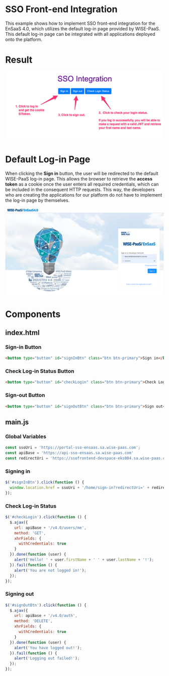 # SSO Front-end Integration

This example shows how to implement SSO front-end integration for the EnSaaS 4.0, which utilizes the default log-in page provided by WISE-PaaS. This default log-in page can be integrated with all applications deployed onto the platform.

# Result

![demo](./img/demo.png)



# Default Log-in Page

When clicking the **Sign in** button, the user will be redirected to the default WISE-PaaS log-in page. This allows the browser to retrieve the **access token** as a cookie once the user enters all required credentials, which can be included in the consequent HTTP requests. This way, the developers who are creating the applications for our platform do not have to implement the log-in page by themselves.



![login](./img/login.png)



# Components

## index.html

### Sign-in Button

```html
<button type="button" id="signInBtn" class="btn btn-primary">Sign in</button>
```



### Check Log-in Status Button

```html
<button type="button" id="checkLogin" class="btn btn-primary">Check Login Status</button>

```



### Sign-out Button

```html
<button type="button" id="signOutBtn" class="btn btn-primary">Sign out</button>
```



## main.js

### Global Variables

```javascript
const ssoUri = 'https://portal-sso-ensaas.sa.wise-paas.com';
const apiBase = 'https://api-sso-ensaas.sa.wise-paas.com'
const redirectUri = 'https://ssofrontend-devspace-eks004.sa.wise-paas.com/index.html';
```



### Signing in

```javascript
$('#signInBtn').click(function () {
  window.location.href = ssoUri + '/home/sign-in?redirectUri=' + redirectUri;
});
```



### Check Log-in Status

```js
$('#checkLogin').click(function () {
  $.ajax({
    url: apiBase + '/v4.0/users/me',
    method: 'GET',
    xhrFields: {
      withCredentials: true
    }
  }).done(function (user) {
    alert('Hello! ' + user.firstName + ' ' + user.lastName + '!');
  }).fail(function () {
    alert('You are not logged in!');
  });
});
```



### Signing out

```js
$('#signOutBtn').click(function () {
  $.ajax({
    url: apiBase + '/v4.0/auth',
    method: 'DELETE',
    xhrFields: {
      withCredentials: true
    }
  }).done(function (user) {
    alert('You have logged out!');
  }).fail(function () {
    alert('Logging out failed!');
  });
});
```

